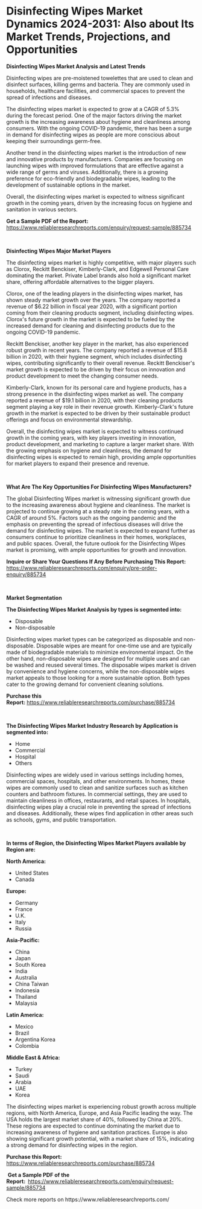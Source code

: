 <p><h1>Disinfecting Wipes Market Dynamics 2024-2031: Also about Its Market Trends, Projections, and Opportunities</h1></p><p><strong>Disinfecting Wipes Market Analysis and Latest Trends</strong></p>
<p><p>Disinfecting wipes are pre-moistened towelettes that are used to clean and disinfect surfaces, killing germs and bacteria. They are commonly used in households, healthcare facilities, and commercial spaces to prevent the spread of infections and diseases.</p><p>The disinfecting wipes market is expected to grow at a CAGR of 5.3% during the forecast period. One of the major factors driving the market growth is the increasing awareness about hygiene and cleanliness among consumers. With the ongoing COVID-19 pandemic, there has been a surge in demand for disinfecting wipes as people are more conscious about keeping their surroundings germ-free.</p><p>Another trend in the disinfecting wipes market is the introduction of new and innovative products by manufacturers. Companies are focusing on launching wipes with improved formulations that are effective against a wide range of germs and viruses. Additionally, there is a growing preference for eco-friendly and biodegradable wipes, leading to the development of sustainable options in the market.</p><p>Overall, the disinfecting wipes market is expected to witness significant growth in the coming years, driven by the increasing focus on hygiene and sanitation in various sectors.</p></p>
<p><strong>Get a Sample PDF of the Report:&nbsp;</strong> <a href="https://www.reliableresearchreports.com/enquiry/request-sample/885734">https://www.reliableresearchreports.com/enquiry/request-sample/885734</a></p>
<p>&nbsp;</p>
<p><strong>Disinfecting Wipes Major Market Players</strong></p>
<p><p>The disinfecting wipes market is highly competitive, with major players such as Clorox, Reckitt Benckiser, Kimberly-Clark, and Edgewell Personal Care dominating the market. Private Label brands also hold a significant market share, offering affordable alternatives to the bigger players.</p><p>Clorox, one of the leading players in the disinfecting wipes market, has shown steady market growth over the years. The company reported a revenue of $6.22 billion in fiscal year 2020, with a significant portion coming from their cleaning products segment, including disinfecting wipes. Clorox's future growth in the market is expected to be fueled by the increased demand for cleaning and disinfecting products due to the ongoing COVID-19 pandemic.</p><p>Reckitt Benckiser, another key player in the market, has also experienced robust growth in recent years. The company reported a revenue of $15.8 billion in 2020, with their hygiene segment, which includes disinfecting wipes, contributing significantly to their overall revenue. Reckitt Benckiser's market growth is expected to be driven by their focus on innovation and product development to meet the changing consumer needs.</p><p>Kimberly-Clark, known for its personal care and hygiene products, has a strong presence in the disinfecting wipes market as well. The company reported a revenue of $19.1 billion in 2020, with their cleaning products segment playing a key role in their revenue growth. Kimberly-Clark's future growth in the market is expected to be driven by their sustainable product offerings and focus on environmental stewardship.</p><p>Overall, the disinfecting wipes market is expected to witness continued growth in the coming years, with key players investing in innovation, product development, and marketing to capture a larger market share. With the growing emphasis on hygiene and cleanliness, the demand for disinfecting wipes is expected to remain high, providing ample opportunities for market players to expand their presence and revenue.</p></p>
<p>&nbsp;</p>
<p><strong>What Are The Key Opportunities For Disinfecting Wipes Manufacturers?</strong></p>
<p><p>The global Disinfecting Wipes market is witnessing significant growth due to the increasing awareness about hygiene and cleanliness. The market is projected to continue growing at a steady rate in the coming years, with a CAGR of around 5%. Factors such as the ongoing pandemic and the emphasis on preventing the spread of infectious diseases will drive the demand for disinfecting wipes. The market is expected to expand further as consumers continue to prioritize cleanliness in their homes, workplaces, and public spaces. Overall, the future outlook for the Disinfecting Wipes market is promising, with ample opportunities for growth and innovation.</p></p>
<p><strong>Inquire or Share Your Questions If Any Before Purchasing This Report:</strong> <a href="https://www.reliableresearchreports.com/enquiry/pre-order-enquiry/885734">https://www.reliableresearchreports.com/enquiry/pre-order-enquiry/885734</a></p>
<p>&nbsp;</p>
<p><strong>Market Segmentation</strong></p>
<p><strong>The Disinfecting Wipes Market Analysis by types is segmented into:</strong></p>
<p><ul><li>Disposable</li><li>Non-disposable</li></ul></p>
<p><p>Disinfecting wipes market types can be categorized as disposable and non-disposable. Disposable wipes are meant for one-time use and are typically made of biodegradable materials to minimize environmental impact. On the other hand, non-disposable wipes are designed for multiple uses and can be washed and reused several times. The disposable wipes market is driven by convenience and hygiene concerns, while the non-disposable wipes market appeals to those looking for a more sustainable option. Both types cater to the growing demand for convenient cleaning solutions.</p></p>
<p><strong>Purchase this Report:&nbsp;</strong><a href="https://www.reliableresearchreports.com/purchase/885734">https://www.reliableresearchreports.com/purchase/885734</a></p>
<p>&nbsp;</p>
<p><strong>The Disinfecting Wipes Market Industry Research by Application is segmented into:</strong></p>
<p><ul><li>Home</li><li>Commercial</li><li>Hospital</li><li>Others</li></ul></p>
<p><p>Disinfecting wipes are widely used in various settings including homes, commercial spaces, hospitals, and other environments. In homes, these wipes are commonly used to clean and sanitize surfaces such as kitchen counters and bathroom fixtures. In commercial settings, they are used to maintain cleanliness in offices, restaurants, and retail spaces. In hospitals, disinfecting wipes play a crucial role in preventing the spread of infections and diseases. Additionally, these wipes find application in other areas such as schools, gyms, and public transportation.</p></p>
<p>&nbsp;</p>
<p><strong>In terms of Region, the Disinfecting Wipes Market Players available by Region are:</strong></p>
<p>
    <p> <strong> North America: </strong>
        <ul>
            <li>United States</li>
            <li>Canada</li>
        </ul>
        </p> 
    <p> <strong> Europe: </strong>
        <ul>
            <li>Germany</li>
            <li>France</li>
            <li>U.K.</li>
            <li>Italy</li>
            <li>Russia</li>
        </ul>
        </p> 
    <p> <strong> Asia-Pacific: </strong>
        <ul>
            <li>China</li>
            <li>Japan</li>
            <li>South Korea</li>
            <li>India</li>
            <li>Australia</li>
            <li>China Taiwan</li>
            <li>Indonesia</li>
            <li>Thailand</li>
            <li>Malaysia</li>
        </ul>
        </p> 
    <p> <strong> Latin America: </strong>
        <ul>
            <li>Mexico</li>
            <li>Brazil</li>
            <li>Argentina Korea</li>
            <li>Colombia</li>
        </ul>
        </p> 
    <p> <strong> Middle East & Africa: </strong>
        <ul>
            <li>Turkey</li>
            <li>Saudi</li>
            <li>Arabia</li>
            <li>UAE</li>
            <li>Korea</li>
        </ul>
    </p>
    </p>
<p><p>The disinfecting wipes market is experiencing robust growth across multiple regions, with North America, Europe, and Asia Pacific leading the way. The USA holds the largest market share of 40%, followed by China at 20%. These regions are expected to continue dominating the market due to increasing awareness of hygiene and sanitation practices. Europe is also showing significant growth potential, with a market share of 15%, indicating a strong demand for disinfecting wipes in the region.</p></p>
<p><strong>Purchase this Report: </strong><a href="https://www.reliableresearchreports.com/purchase/885734">https://www.reliableresearchreports.com/purchase/885734</a></p>
<p>&nbsp;<strong>Get a Sample PDF of the Report:&nbsp;&nbsp;</strong><a href="https://www.reliableresearchreports.com/enquiry/request-sample/885734">https://www.reliableresearchreports.com/enquiry/request-sample/885734</a></p>
<p><strong></strong></p>
<p>Check more reports on https://www.reliableresearchreports.com/</p>